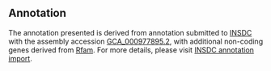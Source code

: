 

Annotation
----------

The annotation presented is derived from annotation submitted to
[INSDC](http://www.insdc.org) with the assembly accession
[GCA\_000977895.2](http://www.ebi.ac.uk/ena/data/view/GCA_000977895.2),
with additional non-coding genes derived from
[Rfam](http://rfam.xfam.org/). For more details, please visit [INSDC
annotation
import](http://ensemblgenomes.org/info/data/insdc_annotation).
